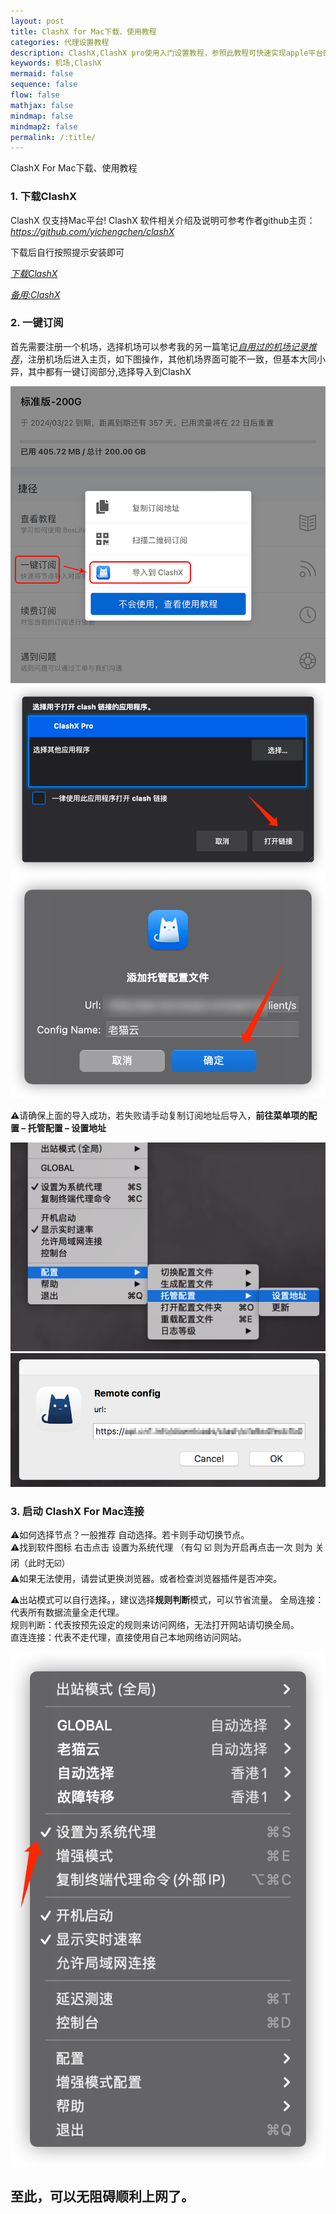 ```yaml
---
layout: post
title: ClashX for Mac下载、使用教程
categories: 代理设置教程
description: ClashX,ClashX pro使用入门设置教程，参照此教程可快速实现apple平台的上网
keywords: 机场,ClashX
mermaid: false
sequence: false
flow: false
mathjax: false
mindmap: false
mindmap2: false
permalink: /:title/
---
```

ClashX For Mac下载、使用教程

### 1\. 下载ClashX

ClashX 仅支持Mac平台! 
ClashX 软件相关介绍及说明可参考作者github主页：*https://github.com/yichengchen/clashX*  
 
下载后自行按照提示安装即可  
  
[_下载ClashX_](http://laomao.cccccloud.com/%E9%80%9A%E7%94%A8%E5%AE%A2%E6%88%B7%E7%AB%AF/MAC%E9%80%9A%E7%94%A8%E5%AE%A2%E6%88%B7%E7%AB%AF/ClashX.dmg)  
  
[_备用:ClashX_](http://laomao.cccccloud.com/%E9%80%9A%E7%94%A8%E5%AE%A2%E6%88%B7%E7%AB%AF/MAC%E9%80%9A%E7%94%A8%E5%AE%A2%E6%88%B7%E7%AB%AF/ClashX.dmg)

### 2\. 一键订阅

首先需要注册一个机场，选择机场可以参考我的另一篇笔记[*自用过的机场记录推荐*](https://vodomine.github.io/2023/08/21/Aircraft-used/)，注册机场后进入主页，如下图操作，其他机场界面可能不一致，但基本大同小异，其中都有一键订阅部分,选择导入到ClashX    

![复制订阅](/images/posts/ClashX/001.png) 
![导入订阅](/images/posts/ClashX/002.png)
![确认导入](/images/posts/ClashX/003.png)

⚠️请确保上面的导入成功，若失败请手动复制订阅地址后导入，**前往菜单项的配置 – 托管配置 – 设置地址**

![设置配置地址](/images/posts/ClashX/005.png)
![确认配置地址](/images/posts/ClashX/006.png)

### 3\. 启动 ClashX For Mac连接

⚠️如何选择节点？一般推荐 自动选择。若卡则手动切换节点。  
⚠️找到软件图标 右击点击 设置为系统代理 （有勾 ☑️ 则为开启再点击一次 则为 关闭（此时无☑️）  
⚠️如果无法使用，请尝试更换浏览器。或者检查浏览器插件是否冲突。  

⚠️出站模式可以自行选择。，建议选择**规则判断**模式，可以节省流量。
全局连接：代表所有数据流量全走代理。  
规则判断：代表按预先设定的规则来访问网络，无法打开网站请切换全局。  
直连连接：代表不走代理，直接使用自己本地网络访问网站。

![设置系统代理](/images/posts/ClashX/004.png)


## 至此，可以无阻碍顺利上网了。   